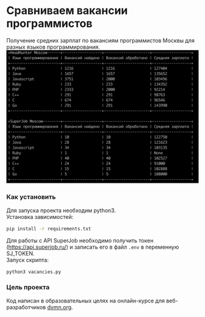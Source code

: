 # Сравниваем вакансии программистов
Получение средних зарплат по вакансиям программистов Москвы для разных языков программирования.
![Example](example.png)
### Как установить
Для запуска проекта необходим python3.<br>
Установка зависимостей:
```bash
pip install -r requirements.txt
```
Для работы с API SuperJob необходимо получить токен (https://api.superjob.ru/) и записать его в файл ```.env``` в переменную SJ_TOKEN.<br>
Запуск скрипта:
```bash
python3 vacancies.py
```

### Цель проекта

Код написан в образовательных целях на онлайн-курсе для веб-разработчиков [dvmn.org](https://dvmn.org/).
